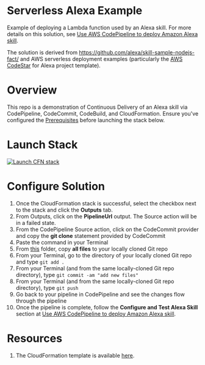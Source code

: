 # Serverless Alexa Example
Example of deploying a Lambda function used by an Alexa skill. For more details on this solution, see [Use AWS CodePipeline to deploy Amazon Alexa skill](https://stelligent.com/2017/07/25/use-aws-codepipeline-to-deploy-amazon-alexa-skill/
). 

The solution is derived from https://github.com/alexa/skill-sample-nodejs-fact/ and AWS serverless deployment examples (particularly the [AWS CodeStar](https://aws.amazon.com/codestar/) for Alexa project template).

# Overview
This repo is a demonstration of Continuous Delivery of an Alexa skill via CodePipeline, CodeCommit, CodeBuild, and CloudFormation. Ensure you've configured the [Prerequisites](https://github.com/stelligent/devops-essentials/wiki/Prerequisites) before launching the stack below.

# Launch Stack

[![Launch CFN stack](https://s3.amazonaws.com/www.devopsessentialsaws.com/img/deploy-to-aws.png)](https://console.aws.amazon.com/cloudformation/home?region=us-east-1#cstack=sn%7Edevops-essentials-alexa%7Cturl%7Ehttps://s3.amazonaws.com/www.devopsessentialsaws.com/samples/serverless/alexa/pipeline-alexa.yml)

# Configure Solution

1. Once the CloudFormation stack is successful, select the checkbox next to the stack and click the **Outputs** tab. 
1. From Outputs, click on the **PipelineUrl** output. The Source action will be in a failed state.
1. From the CodePipeline Source action, click on the CodeCommit provider and copy the **git clone** statement provided by CodeCommit
1. Paste the command in your Terminal
1. From [this](../serverless/alexa) folder, copy **all files** to your locally cloned Git repo
1. From your Terminal, go to the directory of your locally cloned Git repo and type `git add .`
1. From your Terminal (and from the same locally-cloned Git repo directory), type `git commit -am "add new files"`
1. From your Terminal (and from the same locally-cloned Git repo directory), type `git push`
1. Go back to your pipeline in CodePipeline and see the changes flow through the pipeline
1. Once the pipeline is complete, follow the **Configure and Test Alexa Skill** section at [Use AWS CodePipeline to deploy Amazon Alexa skill](https://stelligent.com/2017/07/25/use-aws-codepipeline-to-deploy-amazon-alexa-skill/
).


# Resources

1. The CloudFormation template is available [here](https://s3.amazonaws.com/www.devopsessentialsaws.com/samples/serverless/alexa/pipeline.yml).
